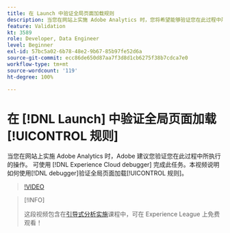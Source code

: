 ```yaml
---
title: 在 Launch 中验证全局页面加载规则
description: 当您在网站上实施 Adobe Analytics 时，您将希望能够验证您在此过程中所执行的操作。 要取回的 Experience Cloud Debugger！ 本视频说明如何使用调试程序验证全局页面加载规则。
feature: Validation
kt: 3589
role: Developer, Data Engineer
level: Beginner
exl-id: 57bc5a02-6b78-48e2-9b67-85b97fe52d6a
source-git-commit: ecc86de650d87aa7f3d8d1cb6275f38b7cdca7e0
workflow-type: tm+mt
source-wordcount: '119'
ht-degree: 100%

---
```


# 在 [!DNL Launch] 中验证全局页面加载[!UICONTROL 规则]

当您在网站上实施 Adobe Analytics 时，Adobe 建议您验证您在此过程中所执行的操作。 可使用 [!DNL Experience Cloud debugger] 完成此任务。本视频说明如何使用[!DNL debugger]验证全局页面加载[!UICONTROL 规则]。

>[!VIDEO](https://video.tv.adobe.com/v/28776/?quality=12&learn=on)

>[!INFO]
>
> 这段视频包含在[引导式分析实施](https://experienceleague.adobe.com/?recommended=Analytics-D-1-2019.1)课程中，可在 Experience League 上免费观看！